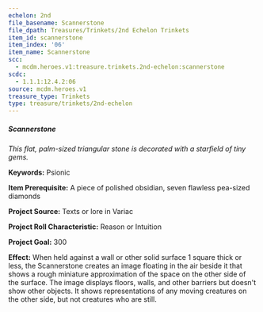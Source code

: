 ```yaml
---
echelon: 2nd
file_basename: Scannerstone
file_dpath: Treasures/Trinkets/2nd Echelon Trinkets
item_id: scannerstone
item_index: '06'
item_name: Scannerstone
scc:
  - mcdm.heroes.v1:treasure.trinkets.2nd-echelon:scannerstone
scdc:
  - 1.1.1:12.4.2:06
source: mcdm.heroes.v1
treasure_type: Trinkets
type: treasure/trinkets/2nd-echelon
---
```


##### Scannerstone

*This flat, palm-sized triangular stone is decorated with a starfield of tiny gems.*

**Keywords:** Psionic

**Item Prerequisite:** A piece of polished obsidian, seven flawless pea-sized diamonds

**Project Source:** Texts or lore in Variac

**Project Roll Characteristic:** Reason or Intuition

**Project Goal:** 300

**Effect:** When held against a wall or other solid surface 1 square thick or less, the Scannerstone creates an image floating in the air beside it that shows a rough miniature approximation of the space on the other side of the surface. The image displays floors, walls, and other barriers but doesn't show other objects. It shows representations of any moving creatures on the other side, but not creatures who are still.
